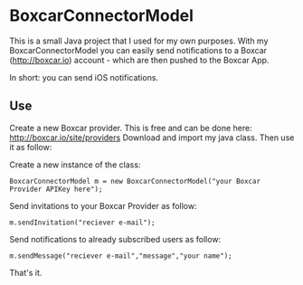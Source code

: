 BoxcarConnectorModel
====================

This is a small Java project that I used for my own purposes. With my BoxcarConnectorModel you can easily
send notifications to a Boxcar (http://boxcar.io) account - which are then pushed to the Boxcar App.

In short: you can send iOS notifications.

Use
---

Create a new Boxcar provider. This is free and can be done here: http://boxcar.io/site/providers
Download and import my java class. Then use it as follow:

Create a new instance of the class:

    BoxcarConnectorModel m = new BoxcarConnectorModel("your Boxcar Provider APIKey here");

Send invitations to your Boxcar Provider as follow:

    m.sendInvitation("reciever e-mail");

Send notifications to already subscribed users as follow:

    m.sendMessage("reciever e-mail","message","your name");

That's it.
